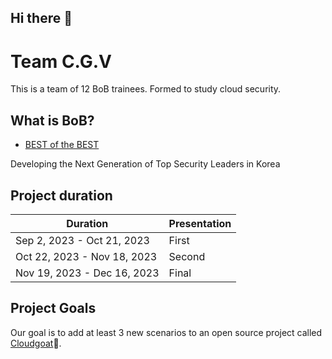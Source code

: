 ## Hi there 👋

<!--

**Here are some ideas to get you started:**

🙋‍♀️ A short introduction - what is your organization all about?
🌈 Contribution guidelines - how can the community get involved?
👩‍💻 Useful resources - where can the community find your docs? Is there anything else the community should know?
🍿 Fun facts - what does your team eat for breakfast?
🧙 Remember, you can do mighty things with the power of [Markdown](https://docs.github.com/github/writing-on-github/getting-started-with-writing-and-formatting-on-github/basic-writing-and-formatting-syntax)
-->
# Team C.G.V

This is a team of 12 BoB trainees. Formed to study cloud security.  


## What is BoB?

- [BEST of the BEST](https://en.kitribob.kr/)

Developing the Next Generation of Top Security Leaders in Korea

  
## Project duration
Duration|Presentation|
|------|---|
|Sep 2, 2023 - Oct 21, 2023|First|
|Oct 22, 2023 - Nov 18, 2023|Second|
|Nov 19, 2023 - Dec 16, 2023|Final|

## Project Goals
Our goal is to add at least 3 new scenarios to an open source project called [Cloudgoat](https://github.com/RhinoSecurityLabs/cloudgoat)🐐.
